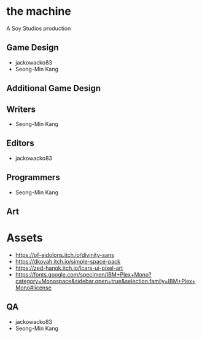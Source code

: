 # the machine

A Soy Studios production

## Game Design

* jackowacko83
* Seong-Min Kang

## Additional Game Design

## Writers

* Seong-Min Kang

## Editors

* jackowacko83

## Programmers

* Seong-Min Kang

## Art

# Assets

* https://of-eidolons.itch.io/divinity-sans
* https://dkovah.itch.io/simple-space-pack
* https://zed-hanok.itch.io/lcars-ui-pixel-art
* https://fonts.google.com/specimen/IBM+Plex+Mono?category=Monospace&sidebar.open=true&selection.family=IBM+Plex+Mono#license

## QA

* jackowacko83
* Seong-Min Kang
